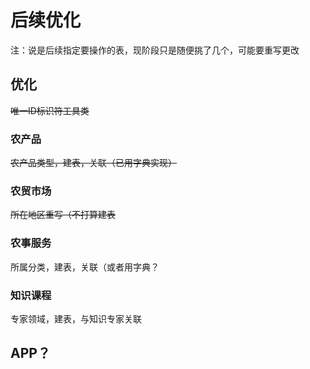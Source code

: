 # 后续优化

注：说是后续指定要操作的表，现阶段只是随便挑了几个，可能要重写更改



## 优化

~~唯一ID标识符工具类~~



### 农产品

~~农产品类型，建表，关联（已用字典实现）~~



### 农贸市场

~~所在地区重写（不打算建表~~



### 农事服务

所属分类，建表，关联（或者用字典？



### 知识课程

专家领域，建表，与知识专家关联



## APP？
